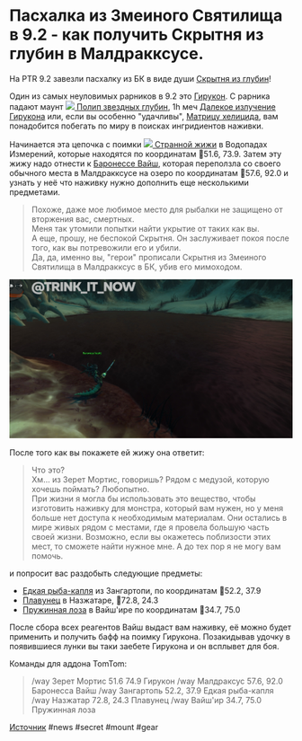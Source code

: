 # Пасхалка из Змеиного Святилища в 9.2 - как получить Скрытня из глубин в Малдракксусе.

На PTR 9.2 завезли пасхалку из БК в виде души [Скрытня из глубин](https://ptr.wowhead.com/npc=21217/the-lurker-below)!

Один из самых неуловимых рарников в 9.2 это [Гирукон](https://ptr.wowhead.com/npc=180978). С рарника падают маунт [![](https://wow.zamimg.com/images/wow/icons/tiny/ability_mount_progenitorjellyfish_blue.gif) Полип звездных глубин](https://ptr.wowhead.com/item=187676/), 1h меч [Далекое излучение Гирукона](https://ptr.wowhead.com/item=190005) или, если вы особенно "удачливы", [Матрицу хелицида](https://ptr.wowhead.com/item=189145/helicid-lattice), вам понадобится побегать по миру в поисках ингридиентов наживки.

Начинается эта цепочка с поимки [![](https://wow.zamimg.com/images/wow/icons/tiny/inv_misc_food_legion_gooamberblue_chunk.gif) Странной жижи](https://ptr.wowhead.com/item=187662/strange-goop) в Водопадах Измерений, которые находятся по координатам 🧭51.6, 73.9. Затем эту жижу надо отнести к [Баронессе Вайш](https://ptr.wowhead.com/npc=182194), которая переползла со своего обычного места в Малдракксусе на озеро по координатам 🧭57.6, 92.0 и узнать у неё что наживку нужно дополнить еще несколькими предметами.
> Похоже, даже мое любимое место для рыбалки не защищено от вторжения вас, смертных.  
> Меня так утомили попытки найти укрытие от таких как вы.  
> А еще, прошу, не беспокой Скрытня. Он заслуживает покоя после того, как вы потревожили его и убили.  
Да, да, именно вы, "герои" прописали Скрытня из Змеиного Святилища в Малдракксус в БК, убив его мимоходом.  

![](https://github.com/MagicalCow/TrinkIT-News/blob/main/Sources/Assets/325971/325971-1.jpg)

После того как вы покажете ей жижу она ответит:
> Что это?  
> Хм... из Зерет Мортис, говоришь? Рядом с медузой, которую хочешь поймать? Любопытно.  
> При жизни я могла бы использовать это вещество, чтобы изготовить наживку для монстра, который вам нужен, но у меня больше нет доступа к необходимым материалам. Они остались в мире живых рядом с местами, где я провела большую часть своей жизни. Возможно, если вы окажетесь поблизости этих мест, то сможете найти нужное мне. А до тех пор я не могу вам помочь.  

и попросит вас раздобыть следующие предметы:  
- [Едкая рыба-капля](https://ptr.wowhead.com/item=187915/pungent-blobfish) из Зангартопи, по координатам 🧭52.2, 37.9  
- [Плавунец](https://ptr.wowhead.com/item=187922/flipper-fish) в Назжатаре, 🧭72.8, 24.3  
- [Пружинная лоза](https://ptr.wowhead.com/item=187916/coilclutch-vine) в Вайш'ире по координатам 🧭34.7, 75.0  

После сбора всех реагентов Вайш выдаст вам наживку, её можно будет применить и получить бафф на поимку Гирукона. Позакидывав удочку в появившиеся лунки вы таки заебете Гирукона и он всплывет для боя.

Команды для аддона TomTom:  
> /way Зерет Мортис 51.6 74.9 Гирукон
> /way Малдраксус 57.6, 92.0 Баронесса Вайш
> /way Зангартопь 52.2, 37.9 Едкая рыба-капля
> /way Назжатар 72.8, 24.3 Плавунец
> /way Вайш'ир 34.7, 75.0 Пружинная лоза

[Источник](https://www.wowhead.com/news/serpentshrine-cavern-easter-egg-in-patch-9-2-find-the-lurker-belows-soul-in-325971)
#news #secret #mount #gear